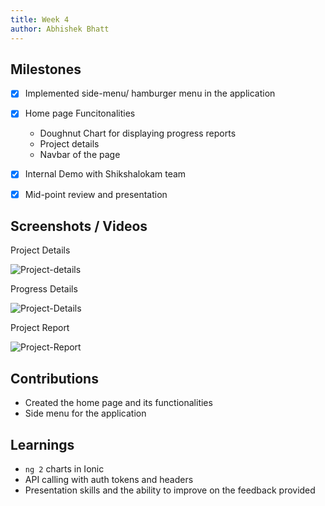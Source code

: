 ```yaml
---
title: Week 4
author: Abhishek Bhatt 
---
```


## Milestones
- [x] Implemented side-menu/ hamburger menu in the application
- [x] Home page Funcitonalities
    - Doughnut Chart for displaying progress reports
    - Project details
    - Navbar of the page
- [x] Internal Demo with Shikshalokam team
- [x] Mid-point review and presentation 


## Screenshots / Videos 
Project Details

![Project-details](https://github.com/bhattabhi013/c4gt-milestones/assets/47862474/4c16adc0-7ee6-435b-a9a9-7028784888f3)

Progress Details

![Project-Details](https://github.com/bhattabhi013/c4gt-milestones/assets/47862474/6c7e78cd-1d7d-41dd-9122-e5d6c4d8cfc0)

Project Report

![Project-Report](https://github.com/bhattabhi013/c4gt-milestones/assets/47862474/1586606c-c1c2-4aa5-86d4-9d962c14ed01)

## Contributions
- Created the home page and its functionalities
- Side menu for the application

## Learnings
- `ng 2` charts in Ionic
- API calling with auth tokens and headers
- Presentation skills and the ability to improve on the feedback provided
